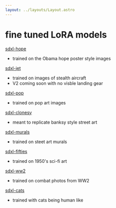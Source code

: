 ```yaml
---
layout: ../layouts/Layout.astro
---
```

<!-- Markdown Preview - https://dillinger.io/ -->

# fine tuned LoRA models

[sdxl-hope](https://replicate.com/hunterkamerman/sdxl-hope)
- trained on the Obama hope poster style images

[sdxl-jet](https://replicate.com/hunterkamerman/sdxl-jet)
- trained on images of stealth aircraft
- V2 coming soon with no visble landing gear

[sdxl-pop](https://replicate.com/hunterkamerman/sdxl-pop)
- trained on pop art images 

[sdxl-clonesy](https://replicate.com/hunterkamerman/sdxl-clonesy)
-  meant to replicate banksy style street art

[sdxl-murals](https://replicate.com/hunterkamerman/sdxl-murals)
-  trained on steet art murals

[sdxl-fifties](https://replicate.com/hunterkamerman/sdxl-fifties)
- trained on 1950's sci-fi art

[sdxl-ww2](https://replicate.com/hunterkamerman/sdxl-ww2)
- trained on combat photos from WW2

[sdxl-cats](https://replicate.com/hunterkamerman/sdxl-cats)
- trained with cats being human like 